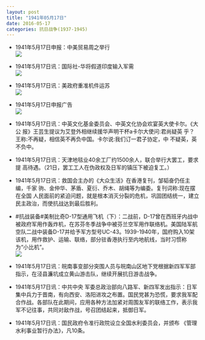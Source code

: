 ```yaml
---
layout: post
title: "1941年05月17日"
date: 2016-05-17
categories: 抗日战争(1937-1945)
---
```


<meta name="referrer" content="no-referrer" />

- 1941年5月17日申报：中美贸易周之举行 <br/><img src="https://ww1.sinaimg.cn/large/aca367d8jw1f3ys0p7cp7j20ml0ya4go.jpg" />

- 1941年5月17日讯：国际社-华将假道印度输入军需 <br/><img src="https://ww1.sinaimg.cn/large/aca367d8jw1f3yqal710nj208j063q3q.jpg" />

- 1941年5月17日讯：美政府重准机件运苏 <br/><img src="https://ww2.sinaimg.cn/large/aca367d8jw1f3yok5fwj4j209h05wjs7.jpg" />

- 1941年5月17日申报广告 <br/><img src="https://ww2.sinaimg.cn/large/aca367d8jw1f3ymua6tadj20p00hetdh.jpg" />

- 1941年5月17日讯：中英文化基金委员会、中英文化协会欢宴英大使卡尔。《大公 报》王芸生提议为艾登外相继续援华声明干杯a卡尔大使问:君尚疑英 乎？王称:不再疑，相信英不再负中国。卡尔说:我们订一君子协定，中 不疑英，英不负中。 

- 1941年5月17日讯：天津地毯业40余工厂约1500余人，联合举行大罢工，要求提 高待遇。（21日，罢工工人在伪政权及日军的镇压下被迫复工。） 

- 1941年5月17日讯：救国会主办的《大众生活》在香港复刊，邹韬奋仍任主编，千家 驹、金仲华、茅盾、夏衍、乔木、胡绳等为编委。复刊词称:现在摆在全国 人民面前的紧迫问题，就是根本消灭分裂的危机，巩固团结统一，建立 民主政治，而使抗战达到最后胜利。 

- #抗战装备#美制比奇D-17型通用飞机（下）：二战前，D-17曾在西班牙内战中被政府军用作轰炸机，在苏芬冬季战争中被芬兰空军用作联络机。美国陆军航空队二战中装备D-17并给予军方型号UC-43。1939-1940年，国府购入10架该机，用作救护、运输、联络，部分驻香港执行至内地航线，当时习惯称为“小比机”。 <br/><img src="https://ww2.sinaimg.cn/large/aca367d8jw1f3y5hw9zgjj20al0i0gnk.jpg" />

- 1941年5月17日讯：皖南事变部分突围人员与皖南山区地下党根据新四军军部指示，在泾县濂坑成立黄山游击队，继续开展抗日游击战争。 

- 1941年5月17日讯：中共中央 军委总政治部向八路军、新四军发出指示：日军集中兵力于晋南，有向西安、洛阳进攻之布置。国民党甚为恐慌，要求我军配合作战。各部队在此期间，应用各种方法加紧对周围友军的联络工作，表示我军不记往事，共同对敌作战，号召团结起来，抵御日军。 

- 1941年5月17日讯：国民政府令准行政院设立全国水利委员会，并颁布 《管理水利事业暂行办法》，凡10条。 

